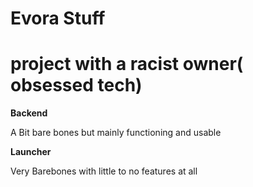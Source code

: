 # Evora Stuff
# project with a racist owner( obsessed tech)

**Backend**

A Bit bare bones but mainly functioning and usable


**Launcher**

Very Barebones with little to no features at all
